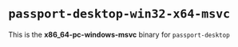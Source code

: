 # `passport-desktop-win32-x64-msvc`

This is the **x86_64-pc-windows-msvc** binary for `passport-desktop`
